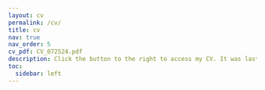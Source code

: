 ```yaml
---
layout: cv
permalink: /cv/
title: cv
nav: true
nav_order: 5
cv_pdf: CV_072524.pdf
description: Click the button to the right to access my CV. It was last updated on 07/25/24.
toc:
  sidebar: left
---
```

